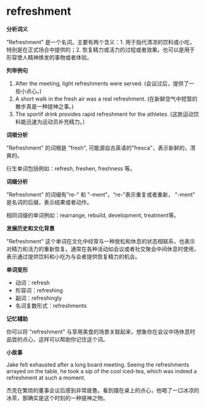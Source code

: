 # refreshment

**分析词义**

  

"Refreshment" 是一个名词，主要有两个含义：1. 用于指代清凉的饮料或小吃，特别是在正式场合中提供的；2. 恢复精力或活力的过程或者效果。也可以是用于形容使人精神焕发的事物或者体验。

  

**列举例句**

  

1.  After the meeting, light refreshments were served. (会议过后，提供了一些小点心。)
2.  A short walk in the fresh air was a real refreshment. (在新鲜空气中短暂的散步真是一种提神之事。)
3.  The sportif drink provides rapid refreshment for the athletes. (这款运动饮料能迅速为运动员补充精力。）

  

**词根分析**

  

"Refreshment" 的词根是 "fresh", 可能源自古英语的"fresca"，表示新鲜的，清爽的。

  

衍生单词包括例如：refresh, freshen, freshness 等。

  

**词缀分析**

  

"Refreshment" 的词缀有"re-" 和 "-ment"。“re-”表示重复或者重新， "-ment" 是名词的后缀，表示结果或者动作。

  

相同词缀的单词例如：rearrange, rebuild, development, treatment等。

  

**发展历史和文化背景**

  

"Refreshment" 这个单词在文化中经常与一种放松和休息的状态相联系，也表示对精力和活力的重新恢复。通常在各种活动如会议或者社交聚会中间休息时使用，表示通过提供饮料和小吃为与会者提供恢复精力的机会。

  

**单词变形**

  

*   动词：refresh
*   形容词：refreshing
*   副词：refreshingly
*   名词复数形式：refreshments

  

**记忆辅助**

  

你可以将 "refreshment" 与享用美食的场景关联起来，想象你在会议中场休息时品尝的点心，这样可以帮助你记住这个词。

  

**小故事**

  

Jake felt exhausted after a long board meeting. Seeing the refreshments arrayed on the table, he took a sip of the cool iced-tea, which was indeed a refreshment at such a moment.

  

杰克在繁琐的董事会议后感到非常疲惫。看到摆在桌上的点心，他喝了一口冰凉的冰茶，那确实是这个时刻的一种提神之物。
